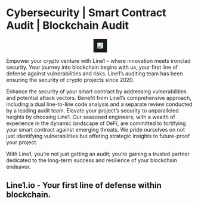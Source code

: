# Cybersecurity | Smart Contract Audit | Blockchain Audit

<p align="center">
<img src="https://pbs.twimg.com/profile_banners/1721494034227601408/1727880741/1500x500" border="10"/>
</p>


Empower your crypto venture with Line1 – where innovation meets ironclad security. Your journey into blockchain begins with us, your first line of defense against vulnerabilities and risks. Line1’s auditing team has been ensuring the security of crypto projects since 2020.

Enhance the security of your smart contract by addressing vulnerabilities and potential attack vectors. Benefit from Line1’s comprehensive approach, including a dual line-to-line code analysis and a separate review conducted by a leading audit team.
Elevate your project’s security to unparalleled heights by choosing Line1. Our seasoned engineers, with a wealth of experience in the dynamic landscape of DeFi, are committed to fortifying your smart contract against emerging threats. We pride ourselves on not just identifying vulnerabilities but offering strategic insights to future-proof your project.

With Line1, you’re not just getting an audit; you’re gaining a trusted partner dedicated to the long-term success and resilience of your blockchain endeavor.

## Line1.io - Your first line of defense within blockchain.


